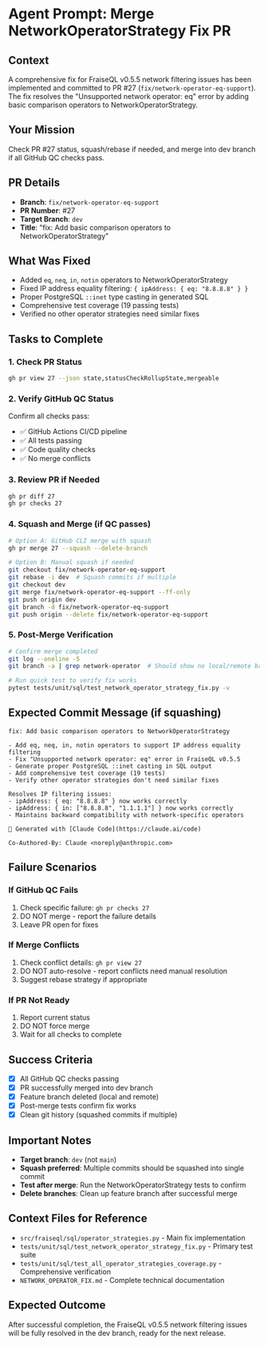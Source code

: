 # Agent Prompt: Merge NetworkOperatorStrategy Fix PR

## Context
A comprehensive fix for FraiseQL v0.5.5 network filtering issues has been implemented and committed to PR #27 (`fix/network-operator-eq-support`). The fix resolves the "Unsupported network operator: eq" error by adding basic comparison operators to NetworkOperatorStrategy.

## Your Mission
Check PR #27 status, squash/rebase if needed, and merge into dev branch if all GitHub QC checks pass.

## PR Details
- **Branch**: `fix/network-operator-eq-support`
- **PR Number**: #27
- **Target Branch**: `dev`
- **Title**: "fix: Add basic comparison operators to NetworkOperatorStrategy"

## What Was Fixed
- Added `eq`, `neq`, `in`, `notin` operators to NetworkOperatorStrategy
- Fixed IP address equality filtering: `{ ipAddress: { eq: "8.8.8.8" } }`
- Proper PostgreSQL `::inet` type casting in generated SQL
- Comprehensive test coverage (19 passing tests)
- Verified no other operator strategies need similar fixes

## Tasks to Complete

### 1. Check PR Status
```bash
gh pr view 27 --json state,statusCheckRollupState,mergeable
```

### 2. Verify GitHub QC Status
Confirm all checks pass:
- ✅ GitHub Actions CI/CD pipeline
- ✅ All tests passing
- ✅ Code quality checks
- ✅ No merge conflicts

### 3. Review PR if Needed
```bash
gh pr diff 27
gh pr checks 27
```

### 4. Squash and Merge (if QC passes)
```bash
# Option A: GitHub CLI merge with squash
gh pr merge 27 --squash --delete-branch

# Option B: Manual squash if needed
git checkout fix/network-operator-eq-support
git rebase -i dev  # Squash commits if multiple
git checkout dev
git merge fix/network-operator-eq-support --ff-only
git push origin dev
git branch -d fix/network-operator-eq-support
git push origin --delete fix/network-operator-eq-support
```

### 5. Post-Merge Verification
```bash
# Confirm merge completed
git log --oneline -5
git branch -a | grep network-operator  # Should show no local/remote branches

# Run quick test to verify fix works
pytest tests/unit/sql/test_network_operator_strategy_fix.py -v
```

## Expected Commit Message (if squashing)
```
fix: Add basic comparison operators to NetworkOperatorStrategy

- Add eq, neq, in, notin operators to support IP address equality filtering
- Fix "Unsupported network operator: eq" error in FraiseQL v0.5.5
- Generate proper PostgreSQL ::inet casting in SQL output
- Add comprehensive test coverage (19 tests)
- Verify other operator strategies don't need similar fixes

Resolves IP filtering issues:
- ipAddress: { eq: "8.8.8.8" } now works correctly
- ipAddress: { in: ["8.8.8.8", "1.1.1.1"] } now works correctly
- Maintains backward compatibility with network-specific operators

🤖 Generated with [Claude Code](https://claude.ai/code)

Co-Authored-By: Claude <noreply@anthropic.com>
```

## Failure Scenarios

### If GitHub QC Fails
1. Check specific failure: `gh pr checks 27`
2. DO NOT merge - report the failure details
3. Leave PR open for fixes

### If Merge Conflicts
1. Check conflict details: `gh pr view 27`
2. DO NOT auto-resolve - report conflicts need manual resolution
3. Suggest rebase strategy if appropriate

### If PR Not Ready
1. Report current status
2. DO NOT force merge
3. Wait for all checks to complete

## Success Criteria
- [x] All GitHub QC checks passing
- [x] PR successfully merged into dev branch
- [x] Feature branch deleted (local and remote)
- [x] Post-merge tests confirm fix works
- [x] Clean git history (squashed commits if multiple)

## Important Notes
- **Target branch**: `dev` (not `main`)
- **Squash preferred**: Multiple commits should be squashed into single commit
- **Test after merge**: Run the NetworkOperatorStrategy tests to confirm
- **Delete branches**: Clean up feature branch after successful merge

## Context Files for Reference
- `src/fraiseql/sql/operator_strategies.py` - Main fix implementation
- `tests/unit/sql/test_network_operator_strategy_fix.py` - Primary test suite
- `tests/unit/sql/test_all_operator_strategies_coverage.py` - Comprehensive verification
- `NETWORK_OPERATOR_FIX.md` - Complete technical documentation

## Expected Outcome
After successful completion, the FraiseQL v0.5.5 network filtering issues will be fully resolved in the dev branch, ready for the next release.
